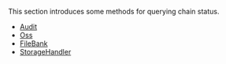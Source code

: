 This section introduces some methods for querying chain status.

- [Audit](audit/README.md)
- [Oss](oss/README.md)
- [FileBank](file_bank/README.md)
- [StorageHandler](storage_handler/README.md)
